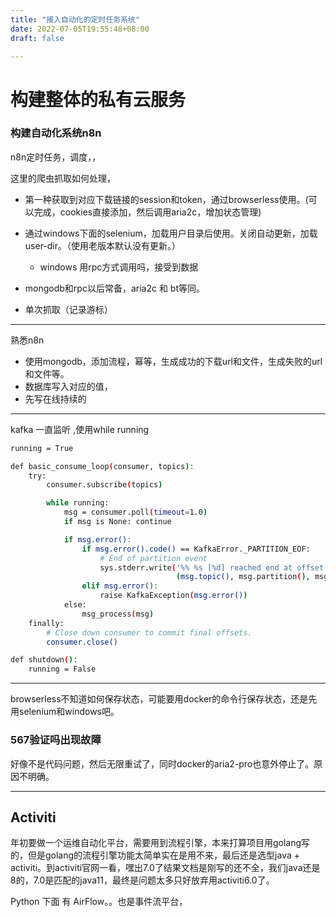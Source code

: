 ```yaml
---
title: "接入自动化的定时任务系统"
date: 2022-07-05T19:55:48+08:00
draft: false

---
```


# 构建整体的私有云服务

### 构建自动化系统n8n

n8n定时任务，调度，，

这里的爬虫抓取如何处理，

+ 第一种获取到对应下载链接的session和token，通过browserless使用。(可以完成，cookies直接添加，然后调用aria2c，增加状态管理)
+ 通过windows下面的selenium，加载用户目录后使用。关闭自动更新，加载user-dir。（使用老版本默认没有更新。）
  + windows 用rpc方式调用吗，接受到数据
+ mongodb和rpc以后常备，aria2c 和 bt等同。

+ 单次抓取（记录游标）

-------------------

熟悉n8n

+ 使用mongodb，添加流程，幂等，生成成功的下载url和文件，生成失败的url和文件等。
+ 数据库写入对应的值，
+ 先写在线持续的



---------

kafka 一直监听 ,使用while running



```Bash
running = True

def basic_consume_loop(consumer, topics):
    try:
        consumer.subscribe(topics)

        while running:
            msg = consumer.poll(timeout=1.0)
            if msg is None: continue

            if msg.error():
                if msg.error().code() == KafkaError._PARTITION_EOF:
                    # End of partition event
                    sys.stderr.write('%% %s [%d] reached end at offset %d\n' %
                                     (msg.topic(), msg.partition(), msg.offset()))
                elif msg.error():
                    raise KafkaException(msg.error())
            else:
                msg_process(msg)
    finally:
        # Close down consumer to commit final offsets.
        consumer.close()

def shutdown():
    running = False
```

----

browserless不知道如何保存状态，可能要用docker的命令行保存状态，还是先用selenium和windows吧。

### 567验证吗出现故障

好像不是代码问题，然后无限重试了，同时docker的aria2-pro也意外停止了。原因不明确。

----

## Activiti	

年初要做一个运维自动化平台，需要用到流程引擎，本来打算项目用golang写的，但是golang的流程引擎功能太简单实在是用不来，最后还是选型java + activiti。到activiti官网一看，嘿出7.0了结果文档是刚写的还不全，我们java还是8的，7.0是匹配的java11，最终是问题太多只好放弃用activiti6.0了。


Python 下面 有 AirFlow。。也是事件流平台，

